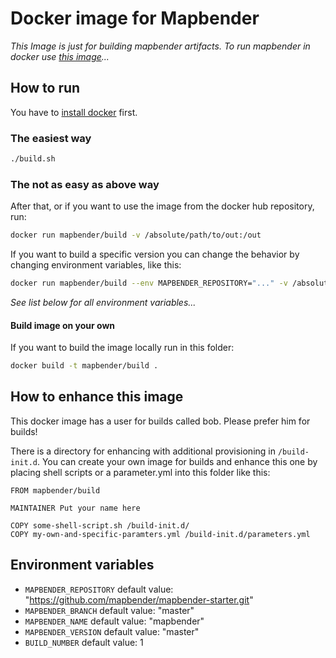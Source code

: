 # Docker image for Mapbender

*This Image is just for building mapbender artifacts. To run mapbender in docker use
[this image](https://github.com/mapbender/docker)...*

## How to run

You have to [install docker](https://docs.docker.com/engine/installation/) first.

### The easiest way
```bash
./build.sh
```

### The not as easy as above way

After that, or if you want to use the image from the docker hub repository, run:

```bash
docker run mapbender/build -v /absolute/path/to/out:/out
```

If you want to build a specific version you can change the behavior
by changing environment variables, like this:

```bash
docker run mapbender/build --env MAPBENDER_REPOSITORY="..." -v /absolute/path/to/out:/out
```

*See list below for all environment variables...*

#### Build image on your own
If you want to build the image locally run in this folder:

```bash
docker build -t mapbender/build .
```

## How to enhance this image

This docker image has a user for builds called bob. Please prefer him for builds!

There is a directory for enhancing with additional provisioning in `/build-init.d`.
You can create your own image for builds and enhance this one by placing shell scripts
or a parameter.yml into this folder like this:

```docker
FROM mapbender/build

MAINTAINER Put your name here

COPY some-shell-script.sh /build-init.d/
COPY my-own-and-specific-paramters.yml /build-init.d/parameters.yml
```

## Environment variables

* `MAPBENDER_REPOSITORY` default value: "https://github.com/mapbender/mapbender-starter.git"
* `MAPBENDER_BRANCH` default value: "master"
* `MAPBENDER_NAME` default value: "mapbender"
* `MAPBENDER_VERSION` default value: "master"
* `BUILD_NUMBER` default value: 1
